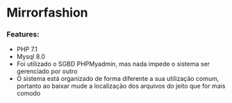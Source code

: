 # Mirrorfashion
### Features: 
- PHP 7.1
- Mysql 8.0
- Foi utilizado o SGBD PHPMyadmin, mas nada impede o sistema ser gerenciado por outro
- O sistema está organizado de forma diferente a sua utilização comum, portanto ao baixar mude a localização dos arquivos do jeito que for mais comodo

